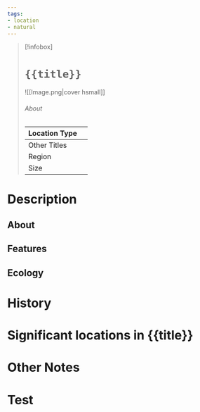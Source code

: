 ```yaml
---
tags:
- location
- natural
---
```

> [!infobox]
> # `{{title}}`
> ![[Image.png|cover hsmall]]
> ###### About
> | Location Type |   |
> | ---- | ---- |
> | Other Titles |  |
> | Region |  |
> | Size |  |
# Description
## About

## Features

## Ecology

# History

# Significant locations in {{title}}

# Other Notes

# Test
